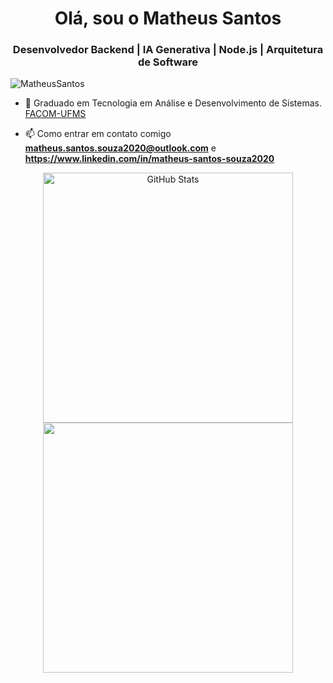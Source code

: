 <h1 align = "center"> Olá, sou o Matheus Santos </ h1 >
<h3 align = "center"> Desenvolvedor Backend | IA Generativa | Node.js | Arquitetura de Software </h3>
<p align = "left"> <img src = "https://komarev.com/ghpvc/?username=matheus-santos-souza" alt = "MatheusSantos" /> </p>

- 🔭 Graduado em Tecnologia em Análise e Desenvolvimento de Sistemas. [FACOM-UFMS](https://www.facom.ufms.br/)

- 📫 Como entrar em contato comigo **matheus.santos.souza2020@outlook.com** e **https://www.linkedin.com/in/matheus-santos-souza2020**

<div align="center"> 
  <a href="https://github.com/matheus-santos-souza"> 
    <img width="400rem" src="https://github-readme-stats.vercel.app/api?username=matheus-santos-souza&show_icons=true&theme=react&include_all_commits=true&count_private=true" alt="GitHub Stats"/> 
    <img width="400rem" src="https://github-readme-stats.vercel.app/api/top-langs/?username=matheus-santos-souza&layout=compact&langs_count=10&theme=react&hide=html,css,scss,ejs"/> 
  </a> 
</div>
